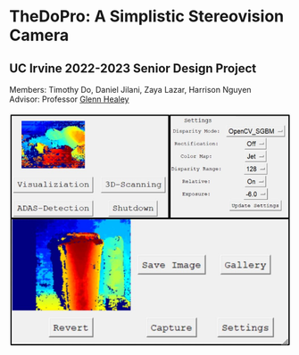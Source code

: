 # TheDoPro: A  Simplistic Stereovision Camera
## UC Irvine 2022-2023 Senior Design Project
Members: Timothy Do, Daniel Jilani, Zaya Lazar, Harrison Nguyen
<br>
Advisor: Professor [Glenn Healey](https://engineering.uci.edu/users/glenn-healey)
<br> 
<br>
<img src='./Documentation/Images/TheDoPro UI.jpg'/>
